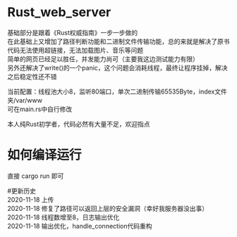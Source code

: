 # Rust_web_server
基础部分是跟着《Rust权威指南》一步一步做的  
在此基础上又增加了路径判断功能和二进制文件传输功能，总的来就是解决了原书代码无法使用超链接，无法加载图片、音乐等问题  
简单的网页已经足以胜任，并发能力尚可（主要我这边测试能力有限）  
另外还解决了write()的一个panic，这个问题会消耗线程，最终让程序挂掉，解决之后稳定性还不错  

当前配置：线程池大小8，监听80端口，单次二进制传输65535Byte，index文件夹/var/www  
可在main.rs中自行修改  

本人纯Rust初学者，代码必然有大量不足，欢迎指点  

# 如何编译运行  
直接 cargo run 即可  

#更新历史  
2020-11-18 上传  
2020-11-18 修复了路径可以返回上层的安全漏洞（幸好我服务器没出事）  
2020-11-18 线程数增至8，日志输出优化  
2020-11-18 输出优化，handle_connection代码重构  
